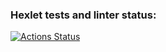 ### Hexlet tests and linter status:
[![Actions Status](https://github.com/Helgassa/qa-engineer-project-84/actions/workflows/hexlet-check.yml/badge.svg)](https://github.com/Helgassa/qa-engineer-project-84/actions)